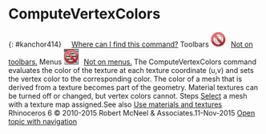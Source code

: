 ---
---


# ComputeVertexColors
{: #kanchor414}
 [![images/transparent.gif](images/transparent.gif)Where can I find this command?](javascript:void(0);) Toolbars
![images/-no-toolbar-button.png](images/-no-toolbar-button.png) [Not on toolbars.](toolbarwhattodo.html) 
Menus
![images/-no-menu-item.png](images/-no-menu-item.png) [Not on menus.](menuwhattodo.html) 
The ComputeVertexColors command evaluates the color of the texture at each texture coordinate (u,v) and sets the vertex color to the corresponding color.
The color of a mesh that is derived from a texture becomes part of the geometry.
Material textures can be turned off or changed, but vertex colors cannot.
Steps
 [Select](select-objects.html) a mesh with a texture map assigned.See also
 [Use materials and textures](sak-materialsandtextures.html) 
&#160;
&#160;
Rhinoceros 6 © 2010-2015 Robert McNeel &amp; Associates.11-Nov-2015
 [Open topic with navigation](computevertexcolors.html) 

